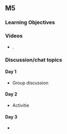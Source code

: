## M5

### Learning Objectives



### Videos

- .

### Discussion/chat topics

#### Day 1

- Group discussion

#### Day 2

- Activitie

#### Day 3

* 